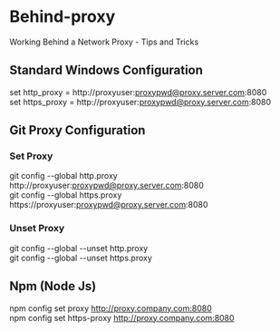 # Behind-proxy
Working Behind a Network Proxy -  Tips and Tricks

## Standard Windows Configuration

set http_proxy = http://proxyuser:proxypwd@proxy.server.com:8080  
set https_proxy = http://proxyuser:proxypwd@proxy.server.com:8080

## Git Proxy Configuration

### Set Proxy

git config --global http.proxy http://proxyuser:proxypwd@proxy.server.com:8080  
git config --global https.proxy https://proxyuser:proxypwd@proxy.server.com:8080

### Unset Proxy

git config --global --unset http.proxy  
git config --global --unset https.proxy

## Npm (Node Js)

npm config set proxy http://proxy.company.com:8080  
npm config set https-proxy http://proxy.company.com:8080
